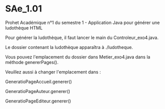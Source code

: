# SAe_1.01
Prohet Académique n°1 du semestre 1 - Application Java pour générer une ludothèque HTML

Pour générer la ludothèque, il faut lancer le main du Controleur_exo4.java. 

Le dossier contenant la ludothèque apparaîtra à ./ludotheque. 

Vous pouvez l'emplacement du dossier dans Metier_exo4.java dans la méthode genererPages(). 

Veuillez aussi à changer l'emplacement dans :


GeneratioPageAccueil.generer()

GeneratioPageAuteur.generer()

GeneratioPageEditeur.generer()
